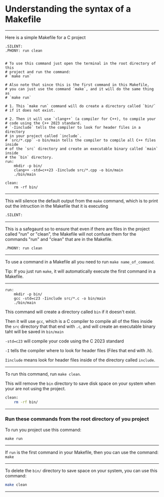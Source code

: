 # Understanding the syntax of a Makefile
_______________________________________________________________________________

Here is a simple Makefile for a C project
```make
.SILENT:
.PHONY: run clean


# To use this command just open the terminal in the root directory of this
# project and run the command:
# `make run`

# Also note that since this is the first command in this Makefile,
# you can just use the command `make`, and it will do the same thing as
# `make run`

# 1. This `make run` command will do create a directory called `bin/` 
# if it does not exist.

# 2. Then it will use `clang++` (a compiler for C++), to compile your
# code using the C++ 2023 standard.
# `-Iinclude` tells the compiler to look for header files in a directory
# in your project called `include`. 
# `src/*.cpp` -o bin/main tells the compiler to compile all C++ files inside
# of the `src` directory and create an executable binary called `main` inside
# the `bin` directory.
run:
	mkdir -p bin/
	clang++ -std=c++23 -Iinclude src/*.cpp -o bin/main
	./bin/main

clean:
	rm -rf bin/
```
_______________________________________________________________________________

This will silence the default output from the `make` command,
which is to print out the intruction in the Makefile that it is executing

```sh
.SILENT:
```
_______________________________________________________________________________

This is a safegaurd so to ensure that even if there are files in the project
called "run" or "clean", the Makefile will not confuse them for the commands
"run" and "clean" that are in the Makefile.

```make
.PHONY: run clean
```
_______________________________________________________________________________

To use a command in a Makefile all you need to run `make name_of_command`.

Tip: If you just run `make`,  it will automatically execute 
the first command in a Makefile.
_______________________________________________________________________________

```make
run:
    mkdir -p bin/
    gcc -std=c23 -Iinclude src/*.c -o bin/main
    ./bin/main
```

This command will create a directory called `bin` if it doesn't exist.

Then it will use `gcc`, which is a C compiler to compile all of the files
inside the `src` directory that that end with `.c`, and will create an
executable binary taht will be saved in `bin/main`

`-std=c23` will compile your code using the C 2023 standard

`-I` tells the compiler where to look 
for header files (Files that end with .h).

`Iinclude` means look for header files inside 
of the directory called `include`.

_______________________________________________________________________________

To run this command, run `make clean`. 

This will remove the `bin` directory to save disk space 
on your system when your are not using the project.

```sh
clean:
	rm -rf bin/
```
_______________________________________________________________________________
### Run these commands from the root directory of you project

To run you project use this command: 

`make run`
_______________________________________________________________________________

If `run` is the first command in your Makefile, then you can use the command:
`make`

_______________________________________________________________________________

To delete the `bin/` directory to save space on your system, 
you can use this command:

```sh
make clean
```
_______________________________________________________________________________
